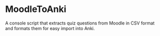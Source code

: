 # MoodleToAnki
A console script that extracts quiz questions from Moodle in CSV format and formats them for easy import into Anki.
